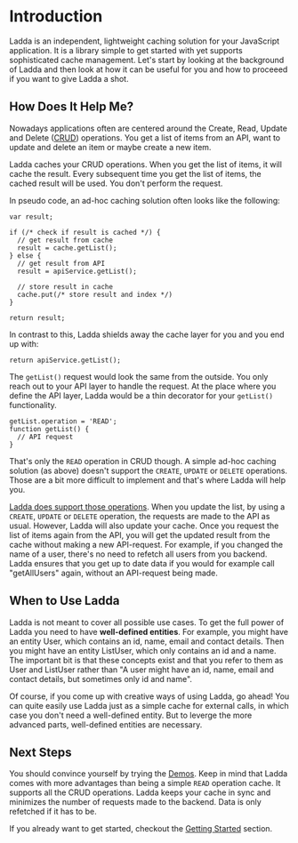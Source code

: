 # Introduction
Ladda is an independent, lightweight caching solution for your JavaScript application. It is a library simple to get started with yet supports sophisticated cache management. Let's start by looking at the background of Ladda and then look at how it can be useful for you and how to proceeed if you want to give Ladda a shot.

## How Does It Help Me?
Nowadays applications often are centered around the Create, Read, Update and Delete ([CRUD](https://en.wikipedia.org/wiki/Create,_read,_update_and_delete)) operations. You get a list of items from an API, want to update and delete an item or maybe create a new item.

Ladda caches your CRUD operations. When you get the list of items, it will cache the result. Every subsequent time you get the list of items, the cached result will be used. You don't perform the request.

In pseudo code, an ad-hoc caching solution often looks like the following:

```
var result;

if (/* check if result is cached */) {
  // get result from cache
  result = cache.getList();
} else {
  // get result from API
  result = apiService.getList();

  // store result in cache
  cache.put(/* store result and index */)
}

return result;
```

In contrast to this, Ladda shields away the cache layer for you and you end up with:

```
return apiService.getList();
```

The `getList()` request would look the same from the outside. You only reach out to your API layer to handle the request. At the place where you define the API layer, Ladda would be a thin decorator for your `getList()` functionality.

```
getList.operation = 'READ';
function getList() {
  // API request
}
```

That's only the `READ` operation in CRUD though. A simple ad-hoc caching solution (as above) doesn't support the `CREATE`, `UPDATE` or `DELETE` operations. Those are a bit more difficult to implement and that's where Ladda will help you. 

[Ladda does support those operations](/docs/basics/Operations.md). When you update the list, by using a `CREATE`, `UPDATE` or `DELETE` operation, the requests are made to the API as usual. However, Ladda will also update your cache. Once you request the list of items again from the API, you will get the updated result from the cache without making a new API-request. For example, if you changed the name of a user, there's no need to refetch all users from you backend. Ladda ensures that you get up to date data if you would for example call "getAllUsers" again, without an API-request being made.

## When to Use Ladda
Ladda is not meant to cover all possible use cases. To get the full power of Ladda you need to have **well-defined entities**. For example, you might have an entity User, which contains an id, name, email and contact details. Then you might have an entity ListUser, which only contains an id and a name. The important bit is that these concepts exist and that you refer to them as User and ListUser rather than "A user might have an id, name, email and contact details, but sometimes only id and name".

Of course, if you come up with creative ways of using Ladda, go ahead! You can quite easily use Ladda just as a simple cache for external calls, in which case you don't need a well-defined entity. But to leverge the more advanced parts, well-defined entities are necessary.

## Next Steps
You should convince yourself by trying the [Demos](/docs/Demos.md). Keep in mind that Ladda comes with more advantages than being a simple `READ` operation cache. It supports all the CRUD operations. Ladda keeps your cache in sync and minimizes the number of requests made to the backend. Data is only refetched if it has to be.

If you already want to get started, checkout the [Getting Started](/docs/GettingStarted.md) section.
